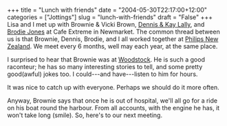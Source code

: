 +++
title = "Lunch with friends"
date = "2004-05-30T22:17:00+12:00"
categories = ["Jottings"]
slug = "lunch-with-friends"
draft = "False"
+++
Lisa and I met up with Brownie & Vicki Brown,
[Dennis & Kay Lally](https://www.akc.quik.co.nz/dennisl/), and [Brodie
Jones](https://www.oldfriends.co.nz/oldfriends/member_profile.asp?oldfriends_member_id=3765)
at Cafe Extreme in Newmarket. The common thread between us is that
Brownie, Dennis, Brodie, and I all worked together at [Philips New
Zealand](https://www.philips.co.nz/). We meet every 6 months, well may
each year, at the same place.

I surprised to hear that Brownie was at
[Woodstock](https://encyclopedia.thefreedictionary.com/Woodstock%20festival).
He is such a good raconteur; he has so many interesting stories to tell, and
some pretty good(awful) jokes too. I could---and have---listen to him for
hours.

It was nice to catch up with everyone. Perhaps we should do it more
often.

Anyway, Brownie says that once he is out of hospital, we'll all go
for a ride on his boat round the harbour. From all accounts, with the
engine he has, it won't take long (smile).
So, here's to our next meeting.

